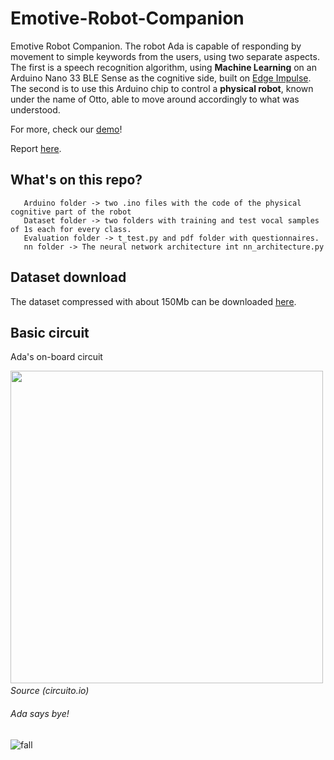 # Emotive-Robot-Companion
Emotive Robot Companion. The robot Ada is capable of responding by movement to simple keywords from the users, using two separate aspects. The first is a speech recognition algorithm, using **Machine Learning** on an Arduino Nano 33 BLE Sense as the cognitive side, built on [Edge Impulse](https://www.edgeimpulse.com/). The second is to use this Arduino chip to control a **physical robot**, known under the name of Otto, able to move around accordingly to what was understood.

For more, check our [demo](https://www.youtube.com/watch?v=UjGXaB7CqaM)!

Report [here]().

## What's on this repo?

```
   Arduino folder -> two .ino files with the code of the physical cognitive part of the robot
   Dataset folder -> two folders with training and test vocal samples of 1s each for every class.
   Evaluation folder -> t_test.py and pdf folder with questionnaires.
   nn folder -> The neural network architecture int nn_architecture.py
```

## Dataset download

The dataset compressed with about 150Mb can be downloaded [here](https://drive.google.com/file/d/1sX5JTAqtWuOeFYqJr-ih8VvcjP6tFRPC/view?usp=sharing).

## Basic circuit

Ada's on-board circuit

​	<img src="https://github.com/blobquiet/Emotive-Robot-Companion-CIR/blob/main/images/circuit.png" width="500">	
​                                                                                   *Source (circuito.io)*

###### Ada says bye!

![fall](https://github.com/blobquiet/Emotive-Robot-Companion-CIR/blob/main/images/fall.gif)

